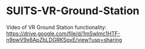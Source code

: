# SUITS-VR-Ground-Station

Video of VR Ground Station functionality: 
https://drive.google.com/file/d/1mSwlmc1HTF-n9pwV9x6ApZbLDGRKSqxE/view?usp=sharing
